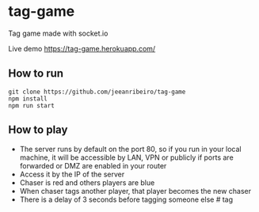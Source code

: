 # tag-game
Tag game made with socket.io

Live demo https://tag-game.herokuapp.com/

## How to run
```
git clone https://github.com/jeeanribeiro/tag-game
npm install
npm run start
```

## How to play
- The server runs by default on the port 80, so if you run in your local machine, it will be accessible by LAN, VPN or publicly if ports are forwarded or DMZ are enabled in your router
- Access it by the IP of the server
- Chaser is red and others players are blue
- When chaser tags another player, that player becomes the new chaser
- There is a delay of 3 seconds before tagging someone else
#   t a g  
 
